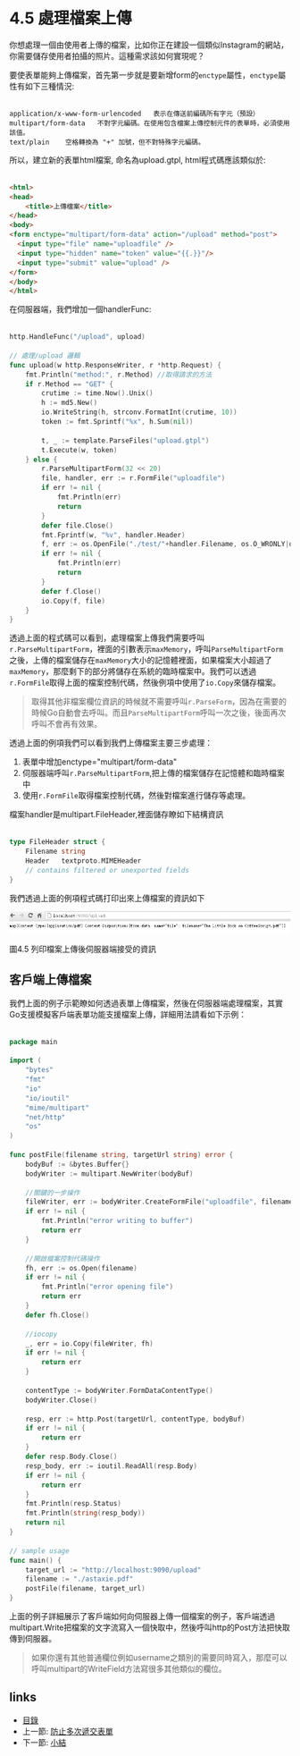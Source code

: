 # 4.5 處理檔案上傳
你想處理一個由使用者上傳的檔案，比如你正在建設一個類似Instagram的網站，你需要儲存使用者拍攝的照片。這種需求該如何實現呢？

要使表單能夠上傳檔案，首先第一步就是要新增form的`enctype`屬性，`enctype`屬性有如下三種情況:
```

application/x-www-form-urlencoded   表示在傳送前編碼所有字元（預設）
multipart/form-data	  不對字元編碼。在使用包含檔案上傳控制元件的表單時，必須使用該值。
text/plain	  空格轉換為 "+" 加號，但不對特殊字元編碼。
```
所以，建立新的表單html檔案, 命名為upload.gtpl, html程式碼應該類似於:
```html

<html>
<head>
	<title>上傳檔案</title>
</head>
<body>
<form enctype="multipart/form-data" action="/upload" method="post">
  <input type="file" name="uploadfile" />
  <input type="hidden" name="token" value="{{.}}"/>
  <input type="submit" value="upload" />
</form>
</body>
</html>
```
在伺服器端，我們增加一個handlerFunc:
```Go

http.HandleFunc("/upload", upload)

// 處理/upload 邏輯
func upload(w http.ResponseWriter, r *http.Request) {
	fmt.Println("method:", r.Method) //取得請求的方法
	if r.Method == "GET" {
		crutime := time.Now().Unix()
		h := md5.New()
		io.WriteString(h, strconv.FormatInt(crutime, 10))
		token := fmt.Sprintf("%x", h.Sum(nil))

		t, _ := template.ParseFiles("upload.gtpl")
		t.Execute(w, token)
	} else {
		r.ParseMultipartForm(32 << 20)
		file, handler, err := r.FormFile("uploadfile")
		if err != nil {
			fmt.Println(err)
			return
		}
		defer file.Close()
		fmt.Fprintf(w, "%v", handler.Header)
		f, err := os.OpenFile("./test/"+handler.Filename, os.O_WRONLY|os.O_CREATE, 0666)  // 此處假設當前目錄下已存在test目錄
		if err != nil {
			fmt.Println(err)
			return
		}
		defer f.Close()
		io.Copy(f, file)
	}
}
```
透過上面的程式碼可以看到，處理檔案上傳我們需要呼叫`r.ParseMultipartForm`，裡面的引數表示`maxMemory`，呼叫`ParseMultipartForm`之後，上傳的檔案儲存在`maxMemory`大小的記憶體裡面，如果檔案大小超過了`maxMemory`，那麼剩下的部分將儲存在系統的臨時檔案中。我們可以透過`r.FormFile`取得上面的檔案控制代碼，然後例項中使用了`io.Copy`來儲存檔案。

>取得其他非檔案欄位資訊的時候就不需要呼叫`r.ParseForm`，因為在需要的時候Go自動會去呼叫。而且`ParseMultipartForm`呼叫一次之後，後面再次呼叫不會再有效果。

透過上面的例項我們可以看到我們上傳檔案主要三步處理：

1. 表單中增加enctype="multipart/form-data"
2. 伺服器端呼叫`r.ParseMultipartForm`,把上傳的檔案儲存在記憶體和臨時檔案中
3. 使用`r.FormFile`取得檔案控制代碼，然後對檔案進行儲存等處理。

檔案handler是multipart.FileHeader,裡面儲存瞭如下結構資訊
```Go

type FileHeader struct {
	Filename string
	Header   textproto.MIMEHeader
	// contains filtered or unexported fields
}
```
我們透過上面的例項程式碼打印出來上傳檔案的資訊如下

![](images/4.5.upload2.png?raw=true)

圖4.5 列印檔案上傳後伺服器端接受的資訊

## 客戶端上傳檔案

我們上面的例子示範瞭如何透過表單上傳檔案，然後在伺服器端處理檔案，其實Go支援模擬客戶端表單功能支援檔案上傳，詳細用法請看如下示例：
```Go

package main

import (
	"bytes"
	"fmt"
	"io"
	"io/ioutil"
	"mime/multipart"
	"net/http"
	"os"
)

func postFile(filename string, targetUrl string) error {
	bodyBuf := &bytes.Buffer{}
	bodyWriter := multipart.NewWriter(bodyBuf)

	//關鍵的一步操作
	fileWriter, err := bodyWriter.CreateFormFile("uploadfile", filename)
	if err != nil {
		fmt.Println("error writing to buffer")
		return err
	}

	//開啟檔案控制代碼操作
	fh, err := os.Open(filename)
	if err != nil {
		fmt.Println("error opening file")
		return err
	}
	defer fh.Close()

	//iocopy
	_, err = io.Copy(fileWriter, fh)
	if err != nil {
		return err
	}

	contentType := bodyWriter.FormDataContentType()
	bodyWriter.Close()

	resp, err := http.Post(targetUrl, contentType, bodyBuf)
	if err != nil {
		return err
	}
	defer resp.Body.Close()
	resp_body, err := ioutil.ReadAll(resp.Body)
	if err != nil {
		return err
	}
	fmt.Println(resp.Status)
	fmt.Println(string(resp_body))
	return nil
}

// sample usage
func main() {
	target_url := "http://localhost:9090/upload"
	filename := "./astaxie.pdf"
	postFile(filename, target_url)
}

```
上面的例子詳細展示了客戶端如何向伺服器上傳一個檔案的例子，客戶端透過multipart.Write把檔案的文字流寫入一個快取中，然後呼叫http的Post方法把快取傳到伺服器。

>如果你還有其他普通欄位例如username之類別的需要同時寫入，那麼可以呼叫multipart的WriteField方法寫很多其他類似的欄位。

## links
   * [目錄](<preface.md>)
   * 上一節: [防止多次遞交表單](<04.4.md>)
   * 下一節: [小結](<04.6.md>)
